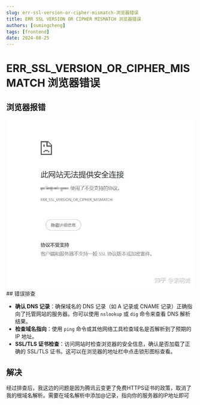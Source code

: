 ```yaml
---
slug: err-ssl-version-or-cipher-mismatch-浏览器错误
title: ERR SSL VERSION OR CIPHER MISMATCH 浏览器错误
authors: [sumingcheng]
tags: [frontend]
date: 2024-08-25
---
```


# ERR_SSL_VERSION_OR_CIPHER_MISMATCH 浏览器错误



 

## 浏览器报错  
![3c0d433cb25597abcf9d8fd57760a079](../image/3c0d433cb25597abcf9d8fd57760a079.jpg)## 错误排查  

* **确认 DNS 记录**：确保域名的 DNS 记录（如 A 记录或 CNAME 记录）正确指向了托管网站的服务器。你可以使用 `nslookup` 或 `dig` 命令来查看 DNS 解析结果。
* **检查域名指向**：使用 `ping` 命令或其他网络工具检查域名是否解析到了预期的 IP 地址。
* **SSL/TLS 证书检查**：访问网站时检查浏览器的安全信息，确认是否加载了正确的 SSL/TLS 证书。这可以在浏览器的地址栏中点击锁形图标查看。

## 解决  

经过排查后，我这边的问题是因为腾讯云变更了免费HTTPS证书的政策，取消了我的根域名解析。需要在域名解析中添加@记录，指向你的服务器的IP地址即可
